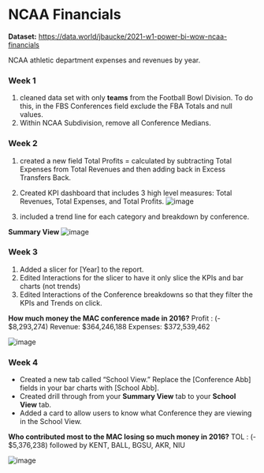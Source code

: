 # NCAA Financials
**Dataset:** https://data.world/jbaucke/2021-w1-power-bi-wow-ncaa-financials

NCAA athletic department expenses and revenues by year.

### Week 1
1. cleaned data set with only **teams** from the Football Bowl Division. To do this, in the FBS Conferences field exclude the FBA Totals and null values.
2. Within NCAA Subdivision, remove all Conference Medians.

### Week 2
1. created a new field Total Profits = calculated by subtracting Total Expenses from Total Revenues and then adding back in Excess Transfers Back.
2. Created KPI dashboard that includes 3 high level measures: Total Revenues, Total Expenses, and Total Profits.
![image](https://github.com/manaswipatil/Workout-Wednesday/assets/50437663/a98b05b2-abda-4d22-b6fc-b00cd41dfff1)

3. included a trend line for each category and breakdown by conference.

**Summary View**
![image](https://github.com/manaswipatil/Workout-Wednesday/assets/50437663/c0f0f704-1e32-4d0b-bca8-daa2d47dced7)

### Week 3
1. Added a slicer for [Year] to the report.
2. Edited Interactions for the slicer to have it only slice the KPIs and bar charts (not trends)
3. Edited Interactions of the Conference breakdowns so that they filter the KPIs and Trends on click.

**How much money the MAC conference made in 2016?**
Profit : (- $8,293,274)  Revenue: $364,246,188  Expenses: $372,539,462

![image](https://github.com/manaswipatil/Workout-Wednesday/assets/50437663/15092603-0ed7-4f74-91ed-cc9e47398583)

### Week 4
- Created a new tab called “School View.” Replace the [Conference Abb] fields in your bar charts with [School Abb].
- Created drill through from your **Summary View** tab to your **School View** tab.
- Added a card to allow users to know what Conference they are viewing in the School View.

**Who contributed most to the MAC losing so much money in 2016?**
TOL : (- $5,376,238)
followed by KENT, BALL, BGSU, AKR, NIU

![image](https://github.com/manaswipatil/Workout-Wednesday/assets/50437663/74b6c167-bbed-4c1d-8bbe-34e108e8f6b5)





